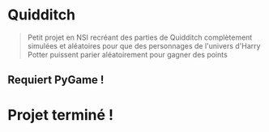 # Quidditch
> Petit projet en NSI recréant des parties de Quidditch complètement simulées et aléatoires pour que des personnages de l'univers d'Harry Potter puissent parier aléatoirement pour gagner des points
## Requiert PyGame !

# Projet terminé !